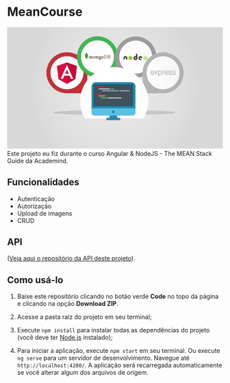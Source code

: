 # MeanCourse

<img src="src/assets/MEAN.jpg"/>
Este projeto eu fiz durante o curso Angular & NodeJS - The MEAN Stack Guide da  Academind.

## Funcionalidades

- Autenticação 
- Autorização
- Upload de imagens
- CRUD

<!-- This project was generated with [Angular CLI](https://github.com/angular/angular-cli) version 6.0.1. -->

<!-- ## Development server

Run `ng serve` for a dev server. Navigate to `http://localhost:4200/`. The app will automatically reload if you change any of the source files.

## Code scaffolding

Run `ng generate component component-name` to generate a new component. You can also use `ng generate directive|pipe|service|class|guard|interface|enum|module`.

## Build

Run `ng build` to build the project. The build artifacts will be stored in the `dist/` directory. Use the `--prod` flag for a production build.

## Running unit tests

Run `ng test` to execute the unit tests via [Karma](https://karma-runner.github.io).

## Running end-to-end tests

Run `ng e2e` to execute the end-to-end tests via [Protractor](http://www.protractortest.org/).

## Further help

To get more help on the Angular CLI use `ng help` or go check out the [Angular CLI README](https://github.com/angular/angular-cli/blob/master/README.md). -->

## API

([Veja aqui o repositório da API deste projeto](https://github.com/GuilhermeCCunha/mean-backend)).

## Como usá-lo

1. Baixe este repositório clicando no botão verde **Code** no topo da página e clicando na opção **Download ZIP**.

2. Acesse a pasta raiz do projeto em seu terminal;

3. Execute `npm install` para instalar todas as dependências do projeto (você deve ter [Node.js](https://nodejs.org/en/download/) instalado);

4. Para iniciar a aplicação, execute `npm start` em seu terminal. Ou execute `ng serve` para um servidor de desenvolvimento. Navegue até `http://localhost:4200/`. A aplicação será recarregada automaticamente se você alterar algum dos arquivos de origem.
